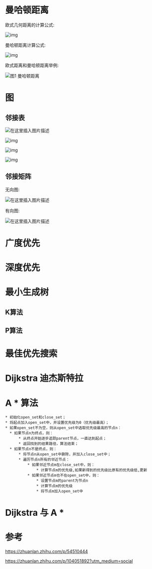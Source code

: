 # 曼哈顿距离

欧式几何距离的计算公式:

![img](https://tva1.sinaimg.cn/large/008i3skNly1gvb7v7hh6wj607j014t8i02.jpg)



曼哈顿距离计算公式:

![img](https://tva1.sinaimg.cn/large/008i3skNly1gvb7vvkhdpj606d00qq2p02.jpg)



欧式距离和曼哈顿距离举例:



![图1 曼哈顿距离](https://tva1.sinaimg.cn/large/008i3skNly1gvb7wvkrkcj607v07v74e02.jpg)
# 图
## 邻接表

![在这里插入图片描述](https://tva1.sinaimg.cn/large/008i3skNly1gvb84sbu6wj61c20lewhp02.jpg)



![img](https://tva1.sinaimg.cn/large/008i3skNly1gvb8875xwbj61bc0nc42w02.jpg)

![img](https://tva1.sinaimg.cn/large/008i3skNly1gvb88ofu4vj61aq0nk0ww02.jpg)

![img](https://tva1.sinaimg.cn/large/008i3skNly1gvb897obc2j61b00pigq002.jpg)
## 邻接矩阵

无向图:

![在这里插入图片描述](https://tva1.sinaimg.cn/large/008i3skNly1gvb8dx0x0tj60q10cqaao02.jpg)

有向图:

![在这里插入图片描述](https://tva1.sinaimg.cn/large/008i3skNly1gvb8e5byrhj60rg0egdgn02.jpg)
# 广度优先
# 深度优先
# 最小生成树
## K算法
## P算法
# 最佳优先搜索
# Dijkstra 迪杰斯特拉
# A * 算法

```text
* 初始化open_set和close_set；
* 将起点加入open_set中，并设置优先级为0（优先级最高）；
* 如果open_set不为空，则从open_set中选取优先级最高的节点n：
  * 如果节点n为终点，则：
      * 从终点开始逐步追踪parent节点，一直达到起点；
      * 返回找到的结果路径，算法结束；
  * 如果节点n不是终点，则：
      * 将节点n从open_set中删除，并加入close_set中；
      * 遍历节点n所有的邻近节点：
          * 如果邻近节点m在close_set中，则：
              * 计算节点m的优先级,如果新得到的优先级比原有的优先级低,更新
          * 如果邻近节点m也不在open_set中，则：
              * 设置节点m的parent为节点n
              * 计算节点m的优先级
              * 将节点m加入open_set中
```
# Dijkstra 与 A *
# 参考

https://zhuanlan.zhihu.com/p/54510444

https://zhuanlan.zhihu.com/p/104051892?utm_medium=social